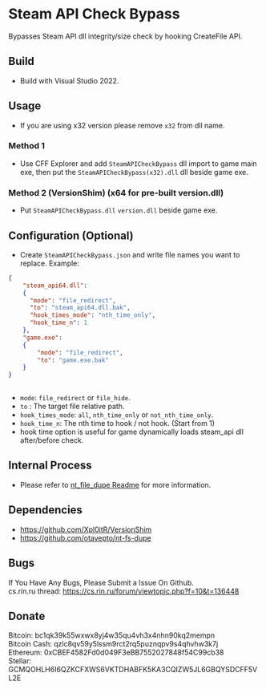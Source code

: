# Steam API Check Bypass

Bypasses Steam API dll integrity/size check by hooking CreateFile API.

## Build

* Build with Visual Studio 2022.

## Usage

* If you are using x32 version please remove `x32` from dll name.

### Method 1

* Use CFF Explorer and add `SteamAPICheckBypass` dll import to game main exe, then put the `SteamAPICheckBypass(x32).dll` dll beside game exe.

### Method 2 (VersionShim) (x64 for pre-built version.dll)

* Put `SteamAPICheckBypass.dll` `version.dll` beside game exe.

## Configuration (Optional)

* Create `SteamAPICheckBypass.json` and write file names you want to replace. Example:

```json
{
    "steam_api64.dll":
    {
      "mode": "file_redirect",
      "to": "steam_api64.dll.bak",
      "hook_times_mode": "nth_time_only",
      "hook_time_n": 1
    },
    "game.exe":
    {
        "mode": "file_redirect",
        "to": "game.exe.bak"
    }
}
  
```

* `mode`: `file_redirect` or `file_hide`.
* `to` : The target file relative path.
* `hook_times_mode`: `all`, `nth_time_only` or `not_nth_time_only`.
* `hook_time_n`: The nth time to hook / not hook. (Start from 1)
* hook time option is useful for game dynamically loads steam_api dll after/before check.

## Internal Process

* Please refer to [nt_file_dupe Readme](nt_file_dupe/README.md) for more information.

## Dependencies

* <https://github.com/Xpl0itR/VersionShim>
* <https://github.com/otavepto/nt-fs-dupe>

## Bugs

If You Have Any Bugs, Please Submit a Issue On Github.  
cs.rin.ru thread: <https://cs.rin.ru/forum/viewtopic.php?f=10&t=136448>

## Donate

Bitcoin: bc1qk39k55wxwx8yj4w35qu4vh3x4nhn90kq2mempn  
Bitcoin Cash: qzlc8qv59y5lssm9rct2rq5puznqpv9s4qhvhw3k7j  
Ethereum: 0xCBEF4582Fd0d049F3eBB7552027848f54C99cb38  
Stellar: GCMQOHLH6I6QZKCFXWS6VKTDHABFK5KA3CQIZW5JL6GBQYSDCFF5VL2E  
